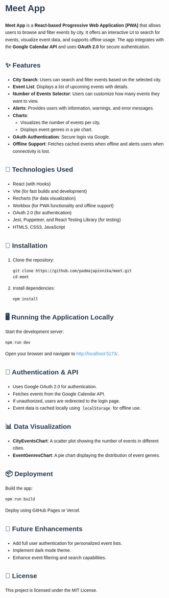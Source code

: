 <!DOCTYPE html>
<html lang="en">
<head>
  <meta charset="UTF-8">
  <title>Meet App - Project README</title>
  <style>
    body {
      font-family: Arial, sans-serif;
      margin: 2rem;
      line-height: 1.6;
    }
    h1, h2, h3 {
      color: #2c3e50;
    }
    a {
      color: #3498db;
      text-decoration: none;
    }
    a:hover {
      text-decoration: underline;
    }
    code {
      background-color: #f4f4f4;
      padding: 2px 5px;
      border-radius: 4px;
      font-family: monospace;
    }
  </style>
</head>
<body>

  <h1>Meet App</h1>

  <p><strong>Meet App</strong> is a <strong>React-based Progressive Web Application (PWA)</strong> that allows users to browse and filter events by city. It offers an interactive UI to search for events, visualize event data, and supports offline usage. The app integrates with the <strong>Google Calendar API</strong> and uses <strong>OAuth 2.0</strong> for secure authentication.</p>

  <h2>✨ Features</h2>
  <ul>
    <li><strong>City Search</strong>: Users can search and filter events based on the selected city.</li>
    <li><strong>Event List</strong>: Displays a list of upcoming events with details.</li>
    <li><strong>Number of Events Selector</strong>: Users can customize how many events they want to view.</li>
    <li><strong>Alerts</strong>: Provides users with information, warnings, and error messages.</li>
    <li><strong>Charts</strong>:
      <ul>
        <li>Visualizes the number of events per city.</li>
        <li>Displays event genres in a pie chart.</li>
      </ul>
    </li>
    <li><strong>OAuth Authentication</strong>: Secure login via Google.</li>
    <li><strong>Offline Support</strong>: Fetches cached events when offline and alerts users when connectivity is lost.</li>
  </ul>

  <h2>🔧 Technologies Used</h2>
  <ul>
    <li>React (with Hooks)</li>
    <li>Vite (for fast builds and development)</li>
    <li>Recharts (for data visualization)</li>
    <li>Workbox (for PWA functionality and offline support)</li>
    <li>OAuth 2.0 (for authentication)</li>
    <li>Jest, Puppeteer, and React Testing Library (for testing)</li>
    <li>HTML5, CSS3, JavaScript</li>
  </ul>

  <h2>🚀 Installation</h2>
  <ol>
    <li>Clone the repository:
      <pre><code>git clone https://github.com/padmajapinnika/meet.git
cd meet</code></pre>
    </li>
    <li>Install dependencies:
      <pre><code>npm install</code></pre>
    </li>
  </ol>

  <h2>🖥️ Running the Application Locally</h2>
  <p>Start the development server:</p>
  <pre><code>npm run dev</code></pre>
  <p>Open your browser and navigate to <a href="http://localhost:5173/" target="_blank">http://localhost:5173/</a>.</p>

  <h2>🔐 Authentication & API</h2>
  <ul>
    <li>Uses Google OAuth 2.0 for authentication.</li>
    <li>Fetches events from the Google Calendar API.</li>
    <li>If unauthorized, users are redirected to the login page.</li>
    <li>Event data is cached locally using <code>localStorage</code> for offline use.</li>
  </ul>

  <h2>📊 Data Visualization</h2>
  <ul>
    <li><strong>CityEventsChart</strong>: A scatter plot showing the number of events in different cities.</li>
    <li><strong>EventGenresChart</strong>: A pie chart displaying the distribution of event genres.</li>
  </ul>

  <h2>📦 Deployment</h2>
  <p>Build the app:</p>
  <pre><code>npm run build</code></pre>
  <p>Deploy using GitHub Pages or Vercel.</p>

  <h2>🔮 Future Enhancements</h2>
  <ul>
    <li>Add full user authentication for personalized event lists.</li>
    <li>Implement dark mode theme.</li>
    <li>Enhance event filtering and search capabilities.</li>
  </ul>

  <h2>📄 License</h2>
  <p>This project is licensed under the MIT License.</p>

</body>
</html>
